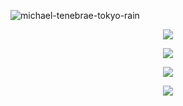  ![michael-tenebrae-tokyo-rain](https://github.com/user-attachments/assets/74545e12-8eab-45b4-b189-461135f918cf)
 
  <p align="center">
    <img align="center" src="https://github-readme-stats.vercel.app/api?username=NotTheJerry&theme=dark&hide_border=false&include_all_commits=false&count_private=false">
  </p>
  <p align="center">
    <img align="center" src="https://nirzak-streak-stats.vercel.app/?user=NotTheJerry&theme=dark&hide_border=false">
  </p>

  <p align="center">
    <img align="center" src="https://github-readme-stats.vercel.app/api/top-langs/?username=NotTheJerry&theme=dark&hide_border=false&include_all_commits=false&count_private=false&layout=compact">
  </p>
  
  <p align="center">
    <img align="center" src="https://visitcount.itsvg.in/api?id=NotTheJerry&icon=0&color=0)](https://visitcount.itsvg.in">
  </p>
